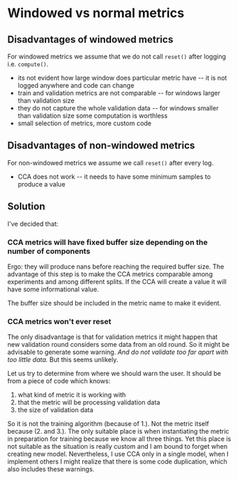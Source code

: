 # Windowed vs normal metrics

## Disadvantages of windowed metrics

For windowed metrics we assume that we do not call `reset()` after logging i.e.
`compute()`.

- its not evident how large window does particular metric have -- it is not
  logged anywhere and code can change
- train and validation metrics are not comparable -- for windows larger than
  validation size
- they do not capture the whole validation data -- for windows smaller than
  validation size some computation is worthless
- small selection of metrics, more custom code

## Disadvantages of non-windowed metrics

For non-windowed metrics we assume we call `reset()` after every log.

- CCA does not work -- it needs to have some minimum samples to produce a value


## Solution

I've decided that:

### CCA metrics will have fixed buffer size depending on the number of components

Ergo: they will produce nans before reaching the required buffer size. The
advantage of this step is to make the CCA metrics comparable among experiments
and among different splits. If the CCA will create a value it will have some
informational value.

The buffer size should be included in the metric name to make it evident.

### CCA metrics won't ever reset

The only disadvantage is that for validation metrics it might happen that
new validation round considers some data from an old round. So it might be
advisable to generate some warning. *And do not validate too far apart with too
little data.* But this seems unlikely.

Let us try to determine from where we should warn the user. It should be from a
piece of code which knows:
1. what kind of metric it is working with
2. that the metric will be processing validation data
3. the size of validation data

So it is not the training algorithm (because of 1.). Not the metric itself
because (2. and 3.). The only suitable place is when instantiating the metric in
preparation for training because we know all three things. Yet this place is not
suitable as the situation is really custom and I am bound to forget when
creating new model. Nevertheless, I use CCA only in a single model, when I
implement others I might realize that there is some code duplication, which also
includes these warnings.
